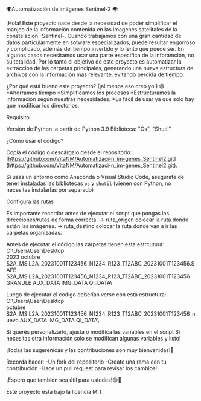🌍Automatización de imágenes Sentinel-2 🌍

¡Hola! Este proyecto nace desde la necesidad de poder simplificar el manjeo de la información contenida en las imagenes satelitales de la constelacion -Sentinel-.
Cuando trabajamos con una gran cantidad de datos particularmente en sotware especializados, puede resultar engorroso y complicado, además del tiempo invertido y lo lento que puede ser. 
En algunos casos necesitamos usar una parte especifica de la inforamción, no su totalidad. Por lo tanto el objetivo de este proyecto es automatizar la extraccion de las carpetas principales, generando una nueva estructura de archivos 
con la información más relevante, evitando perdida de tiempo. 

¿Por qué está bueno este proyecto? (¡al menos eso creo yo!) 😄
*Ahorramos tiempo
*Simplificamos los procesos
*Estructuramos la información según nuestras necesidades.
*Es fácil de usar ya que solo hay que modificar los directorios.

Requisito:

Versión de Python: a partir de Python 3.9
Biblioteca: "Os", "Shutil"

¿Cómo usar el código?

Copia el código o descárgalo desde el repositorio:
[https://github.com/VitaNM/Automatizaci-n_im-genes_Sentinel2.git](https://github.com/VitaNM/Automatizaci-n_im-genes_Sentinel2.git).

Si usas un entorno como Anaconda o Visual Studio Code, asegúrate de tener instaladas las bibliotecas `os` y `shutil` (vienen con Python, no necesitas instalarlas por separado)

Configura las rutas

Es importante recordar antes de ejecutar el script que pongas las direcciones/rutas de forma correcta.
→ ruta_origen colocar la ruta donde están las imágenes.
→ ruta_destino colocar la ruta donde van a ir las carpetas organizadas.

Antes de ejecutar el código las carpetas tienen esta estrcutura:
C:\Users\User\Desktop\
2023
octubre
S2A_MSIL2A_20231001T123456_N1234_R123_T12ABC_20231001T123456.SAFE
S2A_MSIL2A_20231001T123456_N1234_R123_T12ABC_20231001T123456
GRANULE
AUX_DATA
IMG_DATA
QI_DATA\

Luego de ejecutar el codigo deberían verse con esta estructura:
C:\Users\User\Desktop\
octubre
S2A_MSIL2A_20231001T123456_N1234_R123_T12ABC_20231001T123456_nuevo
AUX_DATA
IMG_DATA
QI_DATA\

Si querés personalizarlo,  ajusta o modifica las variables en el script
Si necesitas otra información solo se modifican algunas variables y listo!

¡Todas las sugerenicas y las contribuciones son muy bienvenidas!🚀

Recorda hacer:
-Un fork del repositorio 
-Create una rama con tu contribución
-Hace un pull request para revisar los cambios!

¡Espero que tambien sea útil para ustedes!😊🚀

Este proyecto está bajo la licencia MIT. 
